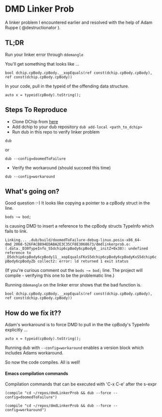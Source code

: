 # DMD Linker Prob #

  A linker problem I encountered earlier and resolved with the help of Adam Ruppe ( @destructionator ).



## TL;DR ##

Run your linker error through `ddemangle`

You'll get something that looks like ...

`bool dchip.cpBody.cpBody.__xopEquals(ref const(dchip.cpBody.cpBody),
ref const(dchip.cpBody.cpBody))`

In your code, pull in the typeid of the offending data structure.

`auto x = typeid(cpBody).toString();`

## Steps To Reproduce ##

* Clone DChip from [here](https://github.com/d-gamedev-team/dchip)
* Add dchip to your dub repository
`dub add-local <path_to_dchip>`
* Run dub in this repo to verify linker problem

`dub`

or

`dub --config=doomedToFailure`

* Verify the workaround (should succeed this time)

`dub --config=workaround`

## What's going on? ##

Good question :-) It looks like copying a pointer to a cpBody struct in the line.

`bods ~= bod;`

is causing DMD to insert a reference to the cpBody structs TypeInfo which fails to link.

`Linking...
.dub/build/doomedToFailure-debug-linux.posix-x86_64-dmd_2068-526FACB894EDABA2E3C35CF8E3068673/dmdlinkerprob.o:(.data._D30TypeInfo_S5dchip6cpBody6cpBody6__initZ+0x38): undefined reference to _D5dchip6cpBody6cpBody11__xopEqualsFKxS5dchip6cpBody6cpBodyKxS5dchip6cpBody6cpBodyZb
collect2: error: ld returned 1 exit status`

(If you're curious comment out the `bods ~= bod;` line. The project
will compile - verifying this one to be the problematic line.)

Running `ddemangle` on the linker error shows that the bad function is.

`bool dchip.cpBody.cpBody.__xopEquals(ref const(dchip.cpBody.cpBody),
ref const(dchip.cpBody.cpBody))`

## How do we fix it?? ##

Adam's workaround is to force DMD to pull in the the cpBody's TypeInfo
explicitly ...

`auto x = typeid(cpBody).toString();`

Running dub with `--config=workaround` enables a version block which includes Adams workaround.

So now the code compiles. All is well!

#### Emacs compilation commands ####

   Compilation commands that can be executed with 'C-x C-e' after the s-expr

   `(compile "cd ~/repos/dmdLinkerProb && dub --force --config=doomedToFailure")`
   
   `(compile "cd ~/repos/dmdLinkerProb && dub --force --config=workaround")`



